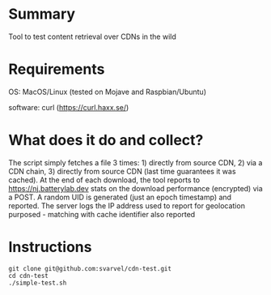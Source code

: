 # Summary
Tool to test content retrieval over CDNs in the wild

# Requirements
OS: MacOS/Linux  (tested on Mojave and Raspbian/Ubuntu)

software: curl (https://curl.haxx.se/)


# What does it do and collect? 
The script simply fetches a file 3 times: 1) directly from source CDN, 2) via a CDN chain, 3) directly from source CDN (last time guarantees it was cached). At the end of each download, the tool reports to https://nj.batterylab.dev stats on the download performance (encrypted) via a POST. A random UID is generated (just an epoch timestamp) and reported. The server logs the IP address used to report for geolocation purposed - matching with cache identifier also reported

# Instructions
```
git clone git@github.com:svarvel/cdn-test.git
cd cdn-test
./simple-test.sh
```


